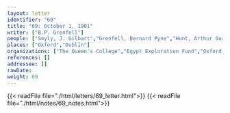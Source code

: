 ```yaml
---
layout: letter
identifier: "69"
title: "69: October 1, 1901"
writer: ["B.P. Grenfell"]
people: ["Smyly, J. Gilbart","Grenfell, Bernard Pyne","Hunt, Arthur Surridge"]
places: ["Oxford","Dublin"]
organizations: ["The Queen's College","Egypt Exploration Fund","Oxford University Press"]
references: []
addressee: []
rawDate: 
weight: 69
---
```

{{< readFile file="./html/letters/69_letter.html">}}
{{< readFile file="./html/notes/69_notes.html">}}